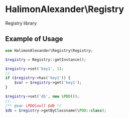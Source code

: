 # HalimonAlexander\Registry

Registry library

## Example of Usage

```php
use HalimonAlexander\Registry\Registry;

$registry = Registry::getInstance();

$registry->set('key1', 1);
//...
if ($registry->has('key1')) {
    $var = $registry->get('key1');
}

$registry->set('db', new \PDO());
//...
/** @var \PDO|null $db */
$db = $registry->getByClassname(\PDO::class);
```